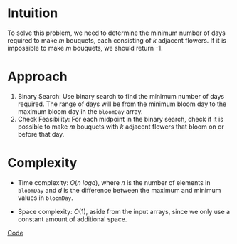 # Intuition
To solve this problem, we need to determine the minimum number of days required to make $m$ bouquets, each consisting of $k$ adjacent flowers. If it is impossible to make $m$ bouquets, we should return -1.

# Approach
1. Binary Search: Use binary search to find the minimum number of days required. The range of days will be from the minimum bloom day to the maximum bloom day in the `bloomDay` array.
2. Check Feasibility: For each midpoint in the binary search, check if it is possible to make $m$ bouquets with $k$ adjacent flowers that bloom on or before that day.

# Complexity
- Time complexity:
$O(n~logd)$, where $n$ is the number of elements in `bloomDay` and $d$ is the difference between the maximum and minimum values in `bloomDay`.

- Space complexity:
$O(1)$, aside from the input arrays, since we only use a constant amount of additional space.

[Code](./1482-Minimum-Number-of-Days-to-Make-m-Bouquets.ts)